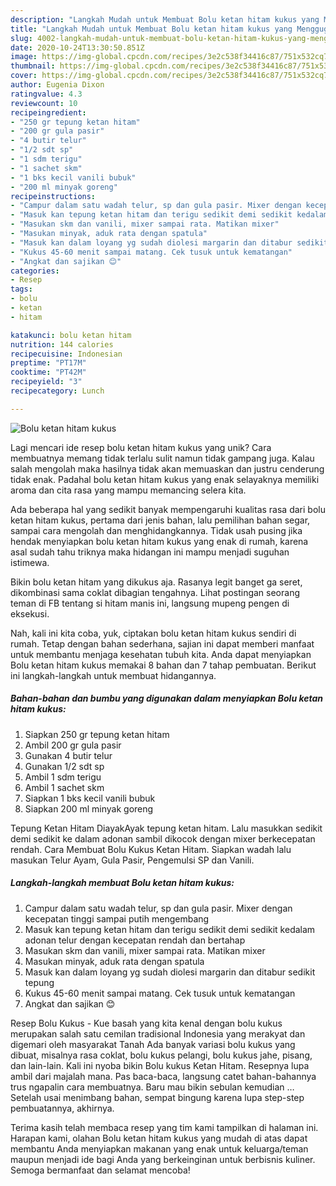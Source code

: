 ```yaml
---
description: "Langkah Mudah untuk Membuat Bolu ketan hitam kukus yang Menggugah Selera"
title: "Langkah Mudah untuk Membuat Bolu ketan hitam kukus yang Menggugah Selera"
slug: 4002-langkah-mudah-untuk-membuat-bolu-ketan-hitam-kukus-yang-menggugah-selera
date: 2020-10-24T13:30:50.851Z
image: https://img-global.cpcdn.com/recipes/3e2c538f34416c87/751x532cq70/bolu-ketan-hitam-kukus-foto-resep-utama.jpg
thumbnail: https://img-global.cpcdn.com/recipes/3e2c538f34416c87/751x532cq70/bolu-ketan-hitam-kukus-foto-resep-utama.jpg
cover: https://img-global.cpcdn.com/recipes/3e2c538f34416c87/751x532cq70/bolu-ketan-hitam-kukus-foto-resep-utama.jpg
author: Eugenia Dixon
ratingvalue: 4.3
reviewcount: 10
recipeingredient:
- "250 gr tepung ketan hitam"
- "200 gr gula pasir"
- "4 butir telur"
- "1/2 sdt sp"
- "1 sdm terigu"
- "1 sachet skm"
- "1 bks kecil vanili bubuk"
- "200 ml minyak goreng"
recipeinstructions:
- "Campur dalam satu wadah telur, sp dan gula pasir. Mixer dengan kecepatan tinggi sampai putih mengembang"
- "Masuk kan tepung ketan hitam dan terigu sedikit demi sedikit kedalam adonan telur dengan kecepatan rendah dan bertahap"
- "Masukan skm dan vanili, mixer sampai rata. Matikan mixer"
- "Masukan minyak, aduk rata dengan spatula"
- "Masuk kan dalam loyang yg sudah diolesi margarin dan ditabur sedikit tepung"
- "Kukus 45-60 menit sampai matang. Cek tusuk untuk kematangan"
- "Angkat dan sajikan 😊"
categories:
- Resep
tags:
- bolu
- ketan
- hitam

katakunci: bolu ketan hitam 
nutrition: 144 calories
recipecuisine: Indonesian
preptime: "PT17M"
cooktime: "PT42M"
recipeyield: "3"
recipecategory: Lunch

---
```



![Bolu ketan hitam kukus](https://img-global.cpcdn.com/recipes/3e2c538f34416c87/751x532cq70/bolu-ketan-hitam-kukus-foto-resep-utama.jpg)

Lagi mencari ide resep bolu ketan hitam kukus yang unik? Cara membuatnya memang tidak terlalu sulit namun tidak gampang juga. Kalau salah mengolah maka hasilnya tidak akan memuaskan dan justru cenderung tidak enak. Padahal bolu ketan hitam kukus yang enak selayaknya memiliki aroma dan cita rasa yang mampu memancing selera kita.

Ada beberapa hal yang sedikit banyak mempengaruhi kualitas rasa dari bolu ketan hitam kukus, pertama dari jenis bahan, lalu pemilihan bahan segar, sampai cara mengolah dan menghidangkannya. Tidak usah pusing jika hendak menyiapkan bolu ketan hitam kukus yang enak di rumah, karena asal sudah tahu triknya maka hidangan ini mampu menjadi suguhan istimewa.

Bikin bolu ketan hitam yang dikukus aja. Rasanya legit banget ga seret, dikombinasi sama coklat dibagian tengahnya. Lihat postingan seorang teman di FB tentang si hitam manis ini, langsung mupeng pengen di eksekusi.


Nah, kali ini kita coba, yuk, ciptakan bolu ketan hitam kukus sendiri di rumah. Tetap dengan bahan sederhana, sajian ini dapat memberi manfaat untuk membantu menjaga kesehatan tubuh kita. Anda dapat menyiapkan Bolu ketan hitam kukus memakai 8 bahan dan 7 tahap pembuatan. Berikut ini langkah-langkah untuk membuat hidangannya.

<!--inarticleads1-->

##### Bahan-bahan dan bumbu yang digunakan dalam menyiapkan Bolu ketan hitam kukus:

1. Siapkan 250 gr tepung ketan hitam
1. Ambil 200 gr gula pasir
1. Gunakan 4 butir telur
1. Gunakan 1/2 sdt sp
1. Ambil 1 sdm terigu
1. Ambil 1 sachet skm
1. Siapkan 1 bks kecil vanili bubuk
1. Siapkan 200 ml minyak goreng


Tepung Ketan Hitam DiayakAyak tepung ketan hitam. Lalu masukkan sedikit demi sedikit ke dalam adonan sambil dikocok dengan mixer berkecepatan rendah. Cara Membuat Bolu Kukus Ketan Hitam. Siapkan wadah lalu masukan Telur Ayam, Gula Pasir, Pengemulsi SP dan Vanili. 

<!--inarticleads2-->

##### Langkah-langkah membuat Bolu ketan hitam kukus:

1. Campur dalam satu wadah telur, sp dan gula pasir. Mixer dengan kecepatan tinggi sampai putih mengembang
1. Masuk kan tepung ketan hitam dan terigu sedikit demi sedikit kedalam adonan telur dengan kecepatan rendah dan bertahap
1. Masukan skm dan vanili, mixer sampai rata. Matikan mixer
1. Masukan minyak, aduk rata dengan spatula
1. Masuk kan dalam loyang yg sudah diolesi margarin dan ditabur sedikit tepung
1. Kukus 45-60 menit sampai matang. Cek tusuk untuk kematangan
1. Angkat dan sajikan 😊


Resep Bolu Kukus - Kue basah yang kita kenal dengan bolu kukus merupakan salah satu cemilan tradisional Indonesia yang merakyat dan digemari oleh masyarakat Tanah Ada banyak variasi bolu kukus yang dibuat, misalnya rasa coklat, bolu kukus pelangi, bolu kukus jahe, pisang, dan lain-lain. Kali ini nyoba bikin Bolu kukus Ketan Hitam. Resepnya lupa ambil dari majalah mana. Pas baca-baca, langsung catet bahan-bahannya trus ngapalin cara membuatnya. Baru mau bikin sebulan kemudian … Setelah usai menimbang bahan, sempat bingung karena lupa step-step pembuatannya, akhirnya. 

Terima kasih telah membaca resep yang tim kami tampilkan di halaman ini. Harapan kami, olahan Bolu ketan hitam kukus yang mudah di atas dapat membantu Anda menyiapkan makanan yang enak untuk keluarga/teman maupun menjadi ide bagi Anda yang berkeinginan untuk berbisnis kuliner. Semoga bermanfaat dan selamat mencoba!
